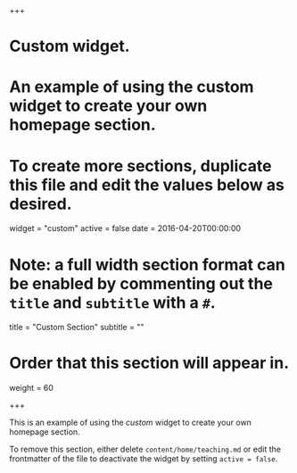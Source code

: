 +++
# Custom widget.
# An example of using the custom widget to create your own homepage section.
# To create more sections, duplicate this file and edit the values below as desired.
widget = "custom"
active = false
date = 2016-04-20T00:00:00

# Note: a full width section format can be enabled by commenting out the `title` and `subtitle` with a `#`.
title = "Custom Section"
subtitle = ""

# Order that this section will appear in.
weight = 60

+++

<link rel="canonical" href="{{ config.extra.live_base_url }}{{ current_path }}">


This is an example of using the *custom* widget to create your own homepage section.

To remove this section, either delete `content/home/teaching.md` or edit the frontmatter of the file to deactivate the widget by setting `active = false`.
